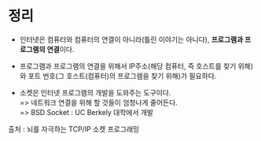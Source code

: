# 정리 

* 인터넷은 컴퓨터와 컴퓨터의 연결이 아니라(틀린 이야기는 아니다), **프로그램과 프로그램의 연결**이다.

* 프로그램과 프로그램의 연결을 위해서 IP주소(해당 컴퓨터, 즉 호스트를 찾기 위해)와 포트 번호(그 호스트(컴퓨터)의 프로그램을 찾기 위해)가 필요하다. 

* 소켓은 인터넷 프로그램의 개발을 도와주는 도구이다. 
<br>=> 네트워크 연결을 위해 할 것들이 엄청나게 줄어든다. 
<br>=> BSD Socket : UC Berkely 대학에서 개발

출처 : 뇌를 자극하는 TCP/IP 소켓 프로그래밍 
 

